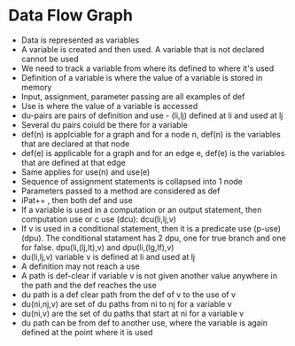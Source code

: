 # Data Flow Graph  
* Data is represented as variables  
* A variable is created and then used. A variable that is not declared cannot be used  
* We need to track a variable from where its defined to where it's used  
* Definition of a variable is where the value of a variable is stored in memory  
* Input, assignment, parameter passing are all examples of def  
* Use is where the value of a variable is accessed  
* du-pairs are pairs of definition and use - (li,lj) defined at li and used at lj
* Several du pairs coiuld be there for a variable  
* def(n) is applciable for a graph and for a node n, def(n) is the variables that are declared at that node  
* def(e) is applicable for a graph and for an edge e, def(e) is the variables that are defined at that edge  
* Same applies for use(n) and use(e)  
*  Sequence of assignment statements is collapsed into 1 node  
* Parameters passed to a method are considered as def  
* iPat++ , then both def and use  
* If a variable is used in a computation or an output statement, then computation use or c use (dcu): dcu(li,lj,v)  
* If v is used in a conditional statement, then it is a predicate use (p-use)(dpu). The conditional statament has 2 dpu, one for true branch and one for false. dpu(li,(lj,lt),v) and dpu(li,(lg,lf),v)  
* du(li,lj,v) variable v is defined at li and used at lj  
* A definition may not reach a use  
* A path is def-clear if variable v is not given another value anywhere in the path and the def reaches the use  
* du path is a def clear path from the def of v to the use of v  
* du(ni,nj,v) are set of du paths from ni to nj for a variable v  
* du(ni,v) are the set of du paths that start at ni for a variable v  
* du path can be from def to another use, where the variable is again defined at the point where it is used  

